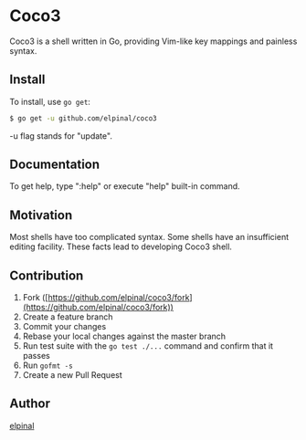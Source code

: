 # Coco3

Coco3 is a shell written in Go, providing Vim-like key mappings and painless
syntax.

## Install

To install, use `go get`:

```bash
$ go get -u github.com/elpinal/coco3
```

-u flag stands for "update".

## Documentation

To get help, type ":help" or execute "help" built-in command.

## Motivation

Most shells have too complicated syntax. Some shells have an insufficient
editing facility. These facts lead to developing Coco3 shell.

## Contribution

1. Fork ([https://github.com/elpinal/coco3/fork](https://github.com/elpinal/coco3/fork))
1. Create a feature branch
1. Commit your changes
1. Rebase your local changes against the master branch
1. Run test suite with the `go test ./...` command and confirm that it passes
1. Run `gofmt -s`
1. Create a new Pull Request

## Author

[elpinal](https://github.com/elpinal)
